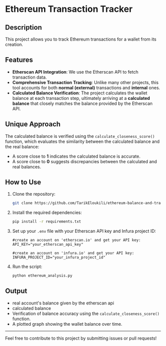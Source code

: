 # Ethereum Transaction Tracker

## Description
This project allows you to track Ethereum transactions for a wallet from its creation.

## Features
- **Etherscan API Integration**: We use the Etherscan API to fetch transaction data.
- **Comprehensive Transaction Tracking**: Unlike many other projects, this tool accounts for both **normal (external)** transactions and **internal** ones.
- **Calculated Balance Verification**: The project calculates the wallet balance at each transaction step, ultimately arriving at a **calculated balance** that closely matches the balance provided by the Etherscan API.

## Unique Approach
The calculated balance is verified using the `calculate_closeness_score()` function, which evaluates the similarity between the calculated balance and the real balance:
- A score close to **1** indicates the calculated balance is accurate.
- A score close to **0** suggests discrepancies between the calculated and real balances.

## How to Use
1. Clone the repository:
   ```bash
   git clone https://github.com/TarikEloukili/ethereum-balance-and-transaction-tracker.git
   ```

2. Install the required dependencies:
   ```bash
   pip install -r requirements.txt
   ```

3. Set up your `.env` file with your Etherscan API key and Infura project ID:
   ```env
   #create an account on 'etherscan.io' and get your API key:
   API_KEY="your_etherscan_api_key"
   
   #create an account on 'infura.io' and get your API key:
   INFURA_PROJECT_ID="your_infura_project_id"
   ```

4. Run the script:
   ```bash
   python ethereum_analysis.py
   ```

## Output
- real account's balance given by the etherscan api
- calculated balance
- Verification of balance accuracy using the `calculate_closeness_score()` function.
- A plotted graph showing the wallet balance over time.


---
Feel free to contribute to this project by submitting issues or pull requests!
